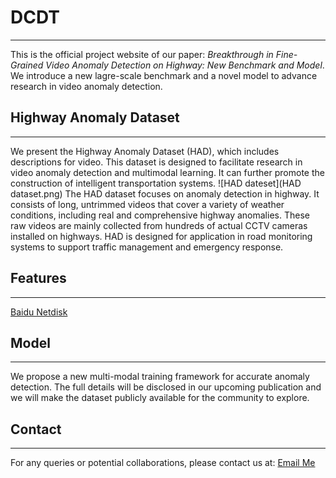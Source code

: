 # DCDT
***
This is the official project website of our paper: *Breakthrough in Fine-Grained Video Anomaly
Detection on Highway: New Benchmark and Model*.
We introduce a new lagre-scale benchmark and a novel model to advance research in video anomaly detection.

##  Highway Anomaly Dataset
***
We present the Highway Anomaly Dataset (HAD), which includes descriptions for video. This dataset is designed to facilitate research in video anomaly detection and multimodal learning.
It can further promote the construction of intelligent transportation systems.
 ![HAD dateset](HAD dataset.png)
The HAD dataset focuses on anomaly detection in highway. It consists of long, untrimmed videos that cover a variety of weather conditions, including real and comprehensive highway anomalies. These raw videos are mainly collected from hundreds of actual CCTV cameras installed on highways. HAD is designed for application in road monitoring systems to support traffic management and emergency response.


## Features
***
[Baidu Netdisk](https://pan.baidu.com/s/1AGZOMva99J13n3UpdlOF7g)

##  Model
***
We propose a new multi-modal training framework for accurate anomaly detection. The full details will be disclosed in our upcoming publication and we will make the dataset publicly available for the community to explore.

##  Contact
***
For any queries or potential collaborations, please contact us at: [Email Me](mengchenlin0108@163.com)
